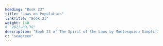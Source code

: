 ```yaml
---
heading: "Book 23"
title: "Laws on Population"
linkTitle: "Book 23"
weight: 140
# "2021-09-30"
description: "Book 23 of The Spirit of the Laws by Montesquieu Simplified in 29 chapters"
c: "seagreen"
---
```


